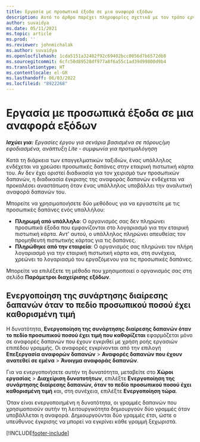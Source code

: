 ```yaml
---
title: Εργασία με προσωπικά έξοδα σε μια αναφορά εξόδων
description: Αυτό το άρθρο παρέχει πληροφορίες σχετικά με τον τρόπο εργασίας με ατομικά έξοδα που προκύπτουν από τους υπαλλήλους που ταξιδεύουν για επαγγελματικούς σκοπούς.
author: suvaidya
ms.date: 05/11/2021
ms.topic: article
ms.prod: ''
ms.reviewer: johnmichalak
ms.author: suvaidya
ms.openlocfilehash: 1cda5151a32482f92c69402bcc0056d7b6572db8
ms.sourcegitcommit: 6cfc50d89528df977a8f6a55c1ad39d99800d9b4
ms.translationtype: HT
ms.contentlocale: el-GR
ms.lasthandoff: 06/03/2022
ms.locfileid: "8922268"
---
```

# <a name="work-with-personal-expenses-on-an-expense-report"></a>Εργασία με προσωπικά έξοδα σε μια αναφορά εξόδων

_**Ισχύει για:** Εργασίες έργου για σενάρια βασισμένα σε πόρους/μη εφοδιασμένα, ανάπτυξη Lite - συμφωνία για προτιμολόγηση_

Κατά τη διάρκεια των επαγγελματικών ταξιδιών, ένας υπάλληλος ενδέχεται να χρεώσει προσωπικές δαπάνες στην εταιρική πιστωτική κάρτα του. Αν δεν έχει οριστεί διαδικασία για τον χειρισμό των προσωπικών δαπανών, η διαδικασία έγκρισης της αναφοράς δαπανών ενδέχεται να προκαλέσει αναστάτωση όταν ένας υπάλληλος υποβάλλει την αναλυτική αναφορά δαπανών του.

Μπορείτε να χρησιμοποιήσετε δύο μεθόδους για να εργαστείτε με τις προσωπικές δαπάνες ενός υπαλλήλου:

  - **Πληρωμή από υπάλληλο**: Ο οργανισμός σας δεν πληρώνει προσωπικά έξοδα που εμφανίζονται στο λογαριασμό για την εταιρική πιστωτική κάρτα. Αντ' αυτού, ο υπάλληλος πληρώνει απευθείας τον προμηθευτή πιστωτικής κάρτας για τις δαπάνες. 
  - **Πληρώθηκε από την εταιρεία**: Ο οργανισμός σας πληρώνει τον πλήρη λογαριασμό για την εταιρική πιστωτική κάρτα και, στη συνέχεια, χρεώνει το λογαριασμό του εργαζόμενου για τις προσωπικές δαπάνες.

Μπορείτε να επιλέξετε τη μέθοδο που χρησιμοποιεί ο οργανισμός σας στη σελίδα **Παράμετροι διαχείρισης εξόδων**.


## <a name="enable-split-expense-function-when-personal-amount-field-has-value-defined"></a>Ενεργοποίηση της συνάρτησης διαίρεσης δαπανών όταν το πεδίο προσωπικού ποσού έχει καθορισμένη τιμή

Η δυνατότητα, **Ενεργοποίηση της συνάρτησης διαίρεσης δαπανών όταν το πεδίο προσωπικού ποσού έχει τιμή που καθορίζεται** εφαρμόζεται μόνο σε αναφορές δαπανών που έχουν εγκριθεί με χρήση ροής εργασιών επιπέδου γραμμής. Οι αναφορές εγκρίνονται από την επιλογή **Επεξεργασία αναφορών δαπανών** > **Αναφορές δαπανών που έχουν ανατεθεί σε εμένα** > **Άνοιγμα αναφοράς δαπανών**. 

Για να ενεργοποιήσετε αυτήν τη δυνατότητα, μεταβείτε στο **Χώροι εργασίας** > **Διαχείριση δυνατοτήτων**, επιλέξτε **Ενεργοποίηση της συνάρτησης διαίρεσης δαπανών, όταν το πεδίο προσωπικού ποσού έχει καθορισμένη τιμή** και, στη συνέχεια, επιλέξτε **Ενεργοποίηση τώρα**. 

Όταν είναι ενεργοποιημένη η δυνατότητα, οι γραμμές δαπανών που χρησιμοποιούν αυτήν τη λειτουργικότητα δημιουργούν δύο γραμμές όταν υποβάλλεται η αναφορά. Δημιουργούνται δύο γραμμές έτσι, ώστε ο υπεύθυνος έγκρισης να μπορεί να εγκρίνει κάθε γραμμή ξεχωριστά.


[!INCLUDE[footer-include](../includes/footer-banner.md)]
